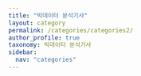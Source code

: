 ```yaml
---
title: "빅데이터 분석기사"
layout: category
permalink: /categories/categories2/
author_profile: true
taxonomy: 빅데이터 분석기사
sidebar:
  nav: "categories"
---
```

